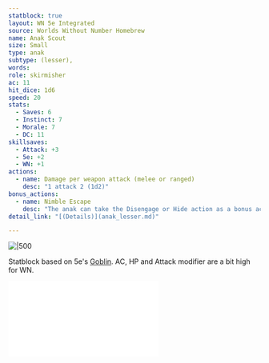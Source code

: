```yaml
---
statblock: true
layout: WN 5e Integrated
source: Worlds Without Number Homebrew
name: Anak Scout
size: Small
type: anak
subtype: (lesser),
words: 
role: skirmisher
ac: 11
hit_dice: 1d6
speed: 20
stats:
  - Saves: 6
  - Instinct: 7
  - Morale: 7
  - DC: 11
skillsaves:
  - Attack: +3
  - 5e: +2
  - WN: +1
actions:
  - name: Damage per weapon attack (melee or ranged)
    desc: "1 attack 2 (1d2)"
bonus_actions:
  - name: Nimble Escape
    desc: "The anak can take the Disengage or Hide action as a bonus action on each of its turns. 1 pt."
detail_link: "[(Details)](anak_lesser.md)"

---
```


![|500](https://i.imgur.com/LQsAavW.png)

Statblock based on 5e's [Goblin](https://5e.tools/bestiary.html#goblin_mm).  AC, HP and Attack modifier are a bit high for WN.

![Anak](../campaign/context/cultures.md#Anak)
